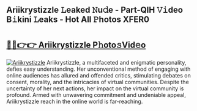 ## Ariikrystizzle 𝙻eaked 𝙽u𝚍e - Part-QlH 𝚅𝚒deo B𝚒kini 𝙻eaks - Hot All 𝙿hotos XFER0

# <h2><a href="http://ld0ikf.urlbe.top/?page=Ariikrystizzle">🔗🔗👉👉 Ariikrystizzle P𝚑oto𝚜Vid𝚎o</a></h2>

[![Ariikrystizzle](https://i.imgur.com/eBuTRDB.gif)](http://ld0ikf.urlbe.top/?page=Ariikrystizzle)
Ariikrystizzle, a multifaceted and enigmatic personality, defies easy understanding. Her unconventional method of engaging with online audiences has allured and offended critics, stimulating debates on consent, morality, and the intricacies of virtual communities. Despite the uncertainty of her next actions, her impact on the virtual community is profound. Armed with unwavering commitment and undeniable appeal, Ariikrystizzle reach in the online world is far-reaching.
